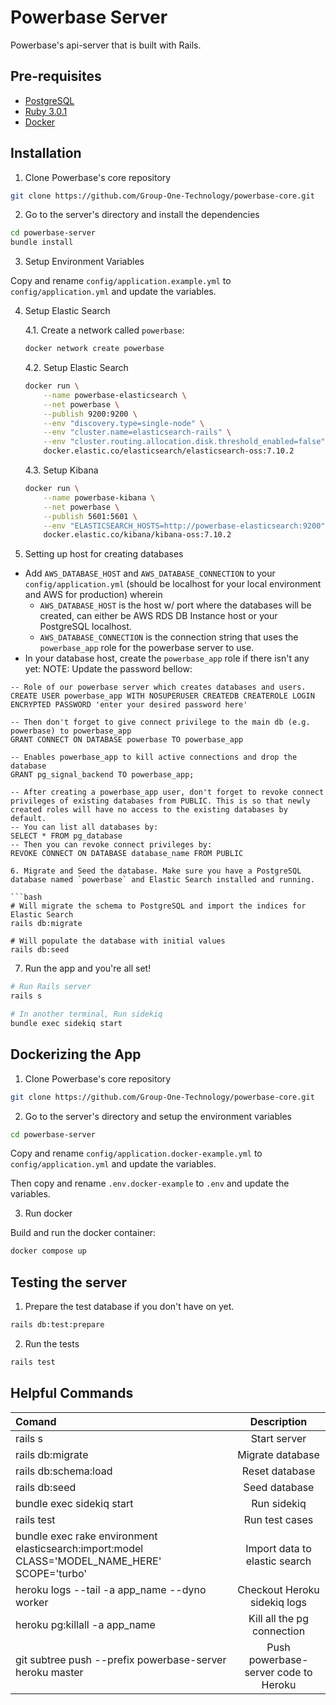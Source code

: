 # Powerbase Server

Powerbase's api-server that is built with Rails.

## Pre-requisites

- [PostgreSQL](https://www.postgresql.org/)
- [Ruby 3.0.1](https://www.ruby-lang.org/en/)
- [Docker](https://www.docker.com/)

## Installation

1. Clone Powerbase's core repository

```bash
git clone https://github.com/Group-One-Technology/powerbase-core.git
```

2. Go to the server's directory and install the dependencies

```bash
cd powerbase-server
bundle install
```

3. Setup Environment Variables

Copy and rename `config/application.example.yml` to `config/application.yml` and update the variables.

4. Setup Elastic Search

    4.1. Create a network called `powerbase`:

    ```bash
    docker network create powerbase
    ```

    4.2. Setup Elastic Search

    ```bash
    docker run \
        --name powerbase-elasticsearch \
        --net powerbase \
        --publish 9200:9200 \
        --env "discovery.type=single-node" \
        --env "cluster.name=elasticsearch-rails" \
        --env "cluster.routing.allocation.disk.threshold_enabled=false" \
        docker.elastic.co/elasticsearch/elasticsearch-oss:7.10.2
    ```

    4.3. Setup Kibana

    ```bash
    docker run \
        --name powerbase-kibana \
        --net powerbase \
        --publish 5601:5601 \
        --env "ELASTICSEARCH_HOSTS=http://powerbase-elasticsearch:9200" \
        docker.elastic.co/kibana/kibana-oss:7.10.2
    ```

5. Setting up host for creating databases
- Add `AWS_DATABASE_HOST` and `AWS_DATABASE_CONNECTION` to your `config/application.yml`  (should be localhost for your local environment and AWS for production)
  wherein
  - `AWS_DATABASE_HOST` is the host w/ port where the databases will be created, can either be AWS RDS DB Instance host or your PostgreSQL localhost.
  - `AWS_DATABASE_CONNECTION` is the connection string that uses the `powerbase_app` role for the powerbase server to use.
- In your database host, create the `powerbase_app` role if there isn't any yet:
   NOTE: Update the password bellow:

```
-- Role of our powerbase server which creates databases and users.
CREATE USER powerbase_app WITH NOSUPERUSER CREATEDB CREATEROLE LOGIN ENCRYPTED PASSWORD 'enter your desired password here'

-- Then don't forget to give connect privilege to the main db (e.g. powerbase) to powerbase_app
GRANT CONNECT ON DATABASE powerbase TO powerbase_app

-- Enables powerbase_app to kill active connections and drop the database
GRANT pg_signal_backend TO powerbase_app;

-- After creating a powerbase_app user, don't forget to revoke connect privileges of existing databases from PUBLIC. This is so that newly created roles will have no access to the existing databases by default.
-- You can list all databases by:
SELECT * FROM pg_database
-- Then you can revoke connect privileges by:
REVOKE CONNECT ON DATABASE database_name FROM PUBLIC

6. Migrate and Seed the database. Make sure you have a PostgreSQL database named `powerbase` and Elastic Search installed and running.

```bash
# Will migrate the schema to PostgreSQL and import the indices for Elastic Search
rails db:migrate

# Will populate the database with initial values
rails db:seed
```

7. Run the app and you're all set!

```bash
# Run Rails server
rails s

# In another terminal, Run sidekiq
bundle exec sidekiq start
```

## Dockerizing the App

1. Clone Powerbase's core repository

```bash
git clone https://github.com/Group-One-Technology/powerbase-core.git
```

2. Go to the server's directory and setup the environment variables

```bash
cd powerbase-server
```

Copy and rename `config/application.docker-example.yml` to `config/application.yml` and update the variables.

Then copy and rename `.env.docker-example` to `.env` and update the variables.

3. Run docker

Build and run the docker container:

```bash
docker compose up
```


## Testing the server

1. Prepare the test database if you don't have on yet.

```bash
rails db:test:prepare
```

2. Run the tests

```bash
rails test
```

## Helpful Commands

| Comand                     |     Description    |
| :------------------------- | :----------------: |
| rails s                    | Start server       |
| rails db:migrate           | Migrate database   |
| rails db:schema:load       | Reset database     |
| rails db:seed              | Seed database      |
| bundle exec sidekiq start  | Run sidekiq        |
| rails test                 | Run test cases     |
| bundle exec rake environment elasticsearch:import:model CLASS='MODEL_NAME_HERE' SCOPE='turbo' | Import data to elastic search |
| heroku logs --tail -a app_name --dyno worker | Checkout Heroku sidekiq logs |
| heroku pg:killall -a app_name | Kill all the pg connection |
| git subtree push --prefix powerbase-server heroku master | Push powerbase-server code to Heroku |
